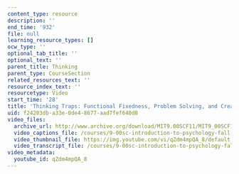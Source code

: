 ```yaml
---
content_type: resource
description: ''
end_time: '932'
file: null
learning_resource_types: []
ocw_type: ''
optional_tab_title: ''
optional_text: ''
parent_title: Thinking
parent_type: CourseSection
related_resources_text: ''
resource_index_text: ''
resourcetype: Video
start_time: '28'
title: 'Thinking Traps: Functional Fixedness, Problem Solving, and Creativity'
uid: f24203db-a33e-0de4-8677-aad7fef640d8
video_files:
  archive_url: http://www.archive.org/download/MIT9.00SCF11/MIT9_00SCF11_lec13_300k.mp4
  video_captions_file: /courses/9-00sc-introduction-to-psychology-fall-2011/3a582b20723f58d899516e537c1ac901_qZdm4mpQA_8.vtt
  video_thumbnail_file: https://img.youtube.com/vi/qZdm4mpQA_8/default.jpg
  video_transcript_file: /courses/9-00sc-introduction-to-psychology-fall-2011/bb8bff15197ffde8d9a64ed350367ecd_qZdm4mpQA_8.pdf
video_metadata:
  youtube_id: qZdm4mpQA_8
---
```

